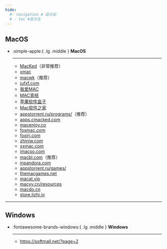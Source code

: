 ```yaml
---
hide:
  #- navigation # 显示右
  # - toc #显示左
---
```


## MacOS

<div class="grid cards" markdown>

-   :simple-apple:{ .lg .middle } __MacOS__

    ---
    - [MacKed](https://macked.app/)（非常推荐）
    - [xmac](https://xmac.app/)
    - [macwk](https://macwk.cn/)（推荐）
    - [jufxf.com](https://jufxf.com)  
    - [我爱MAC](https://52mac.com)  
    - [MAC青桔](https://www.macqj.com/) 
    - [苹果软件盒子](https://www.macappbox.com/app/) 
    - [Mac软件之家](https://www.macapp.so/)
    - [appstorrent.ru/programs/](https://appstorrent.ru/programs/)（推荐）  
    - [apps.cmacked.com](https://apps.cmacked.com)
    - [macenjoy.co](https://www.macenjoy.co)
    - [foxmac.com](https://www.foxmac.com)
    - [foxirj.com](https://foxirj.com)
    - [zhiniw.com](https://www.zhiniw.com)
    - [xxmac.com](https://www.xxmac.com)
    - [imacso.com](https://www.imacso.com)
    - [macbl.com](https://www.macbl.com/)（推荐）
    - [inpandora.com](https://www.inpandora.com/)
    - [appstorrent.ru/games/](https://appstorrent.ru/games/)
    - [themacgames.net](https://themacgames.net/)
    - [macat.vip](https://www.macat.vip/)
    - [macyy.cn/resources](https://www.macyy.cn/resources)
    - [macdo.cn](https://www.macdo.cn/)
    - [store.lizhi.io](https://store.lizhi.io/)
    

</div>


***    

##  Windows
 


<div class="grid cards" markdown>

-   :fontawesome-brands-windows:{ .lg .middle } __Windows__

    ---
    - <https://softmall.net/?page=2>
    

</div>